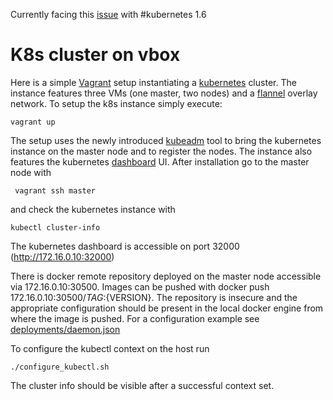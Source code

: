 Currently facing this [issue](https://github.com/kubernetes/kubernetes/issues/43808) with #kubernetes 1.6 

# K8s cluster on vbox
Here is a simple [Vagrant](https://www.vagrantup.com) setup instantiating a [kubernetes](https://kubernetes.io) cluster. The instance features three VMs (one master, two nodes) and a [flannel](https://coreos.com/flannel/docs/latest/) overlay network. To setup the k8s instance simply execute:
 
`vagrant up` 

The setup uses the newly introduced [kubeadm](https://kubernetes.io/docs/admin/kubeadm/) tool to bring the kubernetes instance on the master node and to register the nodes. The instance also features the kubernetes [dashboard](https://github.com/kubernetes/dashboard) UI. After installation go to the master node with

` vagrant ssh master` 

and check the kubernetes instance with

`kubectl cluster-info`

The kubernetes dashboard is accessible on port 32000 (http://172.16.0.10:32000)

There is docker remote repository deployed on the master node accessible via 172.16.0.10:30500. Images can be pushed with docker push 172.16.0.10:30500/${TAG}:${VERSION}. The repository is insecure and the appropriate configuration should be present in the local docker engine from where the image is pushed. For a configuration example see [deployments/daemon.json](deployments/daemon.json)

To configure the kubectl context on the host run 

`./configure_kubectl.sh`

The cluster info should be visible after a successful context set.
